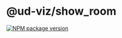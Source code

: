 # @ud-viz/show_room

[![NPM package version](https://badgen.net/npm/v/@ud-viz/show_room)](https://npmjs.com/package/@ud-viz/show_room)
